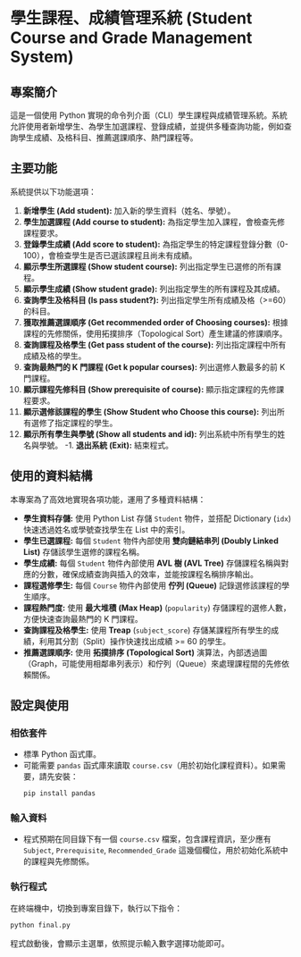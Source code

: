 # 學生課程、成績管理系統 (Student Course and Grade Management System)

## 專案簡介

這是一個使用 Python 實現的命令列介面（CLI）學生課程與成績管理系統。系統允許使用者新增學生、為學生加選課程、登錄成績，並提供多種查詢功能，例如查詢學生成績、及格科目、推薦選課順序、熱門課程等。

## 主要功能

系統提供以下功能選項：

1.  **新增學生 (Add student):** 加入新的學生資料（姓名、學號）。
2.  **學生加選課程 (Add course to student):** 為指定學生加入課程，會檢查先修課程要求。
3.  **登錄學生成績 (Add score to student):** 為指定學生的特定課程登錄分數（0-100），會檢查學生是否已選該課程且尚未有成績。
4.  **顯示學生所選課程 (Show student course):** 列出指定學生已選修的所有課程。
5.  **顯示學生成績 (Show student grade):** 列出指定學生的所有課程及其成績。
6.  **查詢學生及格科目 (Is pass student?):** 列出指定學生所有成績及格（>=60）的科目。
7.  **獲取推薦選課順序 (Get recommended order of Choosing courses):** 根據課程的先修關係，使用拓撲排序（Topological Sort）產生建議的修課順序。
8.  **查詢課程及格學生 (Get pass student of the course):** 列出指定課程中所有成績及格的學生。
9.  **查詢最熱門的 K 門課程 (Get k popular courses):** 列出選修人數最多的前 K 門課程。
10. **顯示課程先修科目 (Show prerequisite of course):** 顯示指定課程的先修課程要求。
11. **顯示選修該課程的學生 (Show Student who Choose this course):** 列出所有選修了指定課程的學生。
12. **顯示所有學生與學號 (Show all students and id):** 列出系統中所有學生的姓名與學號。
-1. **退出系統 (Exit):** 結束程式。

## 使用的資料結構

本專案為了高效地實現各項功能，運用了多種資料結構：

* **學生資料存儲:** 使用 Python List 存儲 `Student` 物件，並搭配 Dictionary (`idx`) 快速透過姓名或學號查找學生在 List 中的索引。
* **學生已選課程:** 每個 `Student` 物件內部使用 **雙向鏈結串列 (Doubly Linked List)** 存儲該學生選修的課程名稱。
* **學生成績:** 每個 `Student` 物件內部使用 **AVL 樹 (AVL Tree)** 存儲課程名稱與對應的分數，確保成績查詢與插入的效率，並能按課程名稱排序輸出。
* **課程選修學生:** 每個 `Course` 物件內部使用 **佇列 (Queue)** 記錄選修該課程的學生順序。
* **課程熱門度:** 使用 **最大堆積 (Max Heap)** (`popularity`) 存儲課程的選修人數，方便快速查詢最熱門的 K 門課程。
* **查詢課程及格學生:** 使用 **Treap** (`subject_score`) 存儲某課程所有學生的成績，利用其分割（Split）操作快速找出成績 >= 60 的學生。
* **推薦選課順序:** 使用 **拓撲排序 (Topological Sort)** 演算法，內部透過圖（Graph，可能使用相鄰串列表示）和佇列（Queue）來處理課程間的先修依賴關係。

## 設定與使用

### 相依套件

* 標準 Python 函式庫。
* 可能需要 `pandas` 函式庫來讀取 `course.csv`（用於初始化課程資料）。如果需要，請先安裝：
    ```bash
    pip install pandas
    ```

### 輸入資料

* 程式預期在同目錄下有一個 `course.csv` 檔案，包含課程資訊，至少應有 `Subject`, `Prerequisite`, `Recommended_Grade` 這幾個欄位，用於初始化系統中的課程與先修關係。

### 執行程式

在終端機中，切換到專案目錄下，執行以下指令：

```bash
python final.py
```

程式啟動後，會顯示主選單，依照提示輸入數字選擇功能即可。
